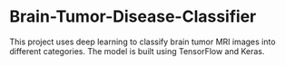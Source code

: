 # Brain-Tumor-Disease-Classifier
This project uses deep learning to classify brain tumor MRI images into different categories. The model is built using TensorFlow and Keras.
